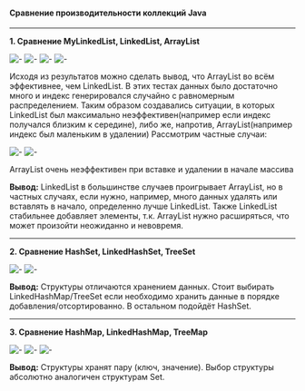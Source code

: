 #### Сравнение производительности коллекций Java
____
__1. Сравнение MyLinkedList, LinkedList, ArrayList__

![-](pictures/1.png)
![-](pictures/2.png)
![-](pictures/3.png)
![-](pictures/4.png)

Исходя из результатов можно сделать вывод, что ArrayList во всём эффективнее, чем LinkedList. В этих тестах данных было достаточно много и индекс генерировался случайно с равномерным распределением. Таким образом создавались ситуации, в которых LinkedList был максимально неэффективен(например если индекс получался близким к середине), либо же, напротив, ArrayList(например индекс был маленьким в удалении)
Рассмотрим частные случаи:

![-](pictures/10.png)
![-](pictures/11.png)

ArrayList очень неэффективен при вставке и удалении в начале массива

__Вывод:__ LinkedList в большинстве случаев проигрывает ArrayList, но в частных случаях, если нужно, например, много данных удалять или вставлять в начало, определенно лучше LinkedList.
Также LinkedList стабильнее добавляет элементы, т.к. ArrayList нужно расширяться, что может произойти неожиданно и невовремя.

____

__2. Сравнение HashSet, LinkedHashSet, TreeSet__

![-](pictures/5.png)
![-](pictures/6.png)

__Вывод:__ Структуры отличаются хранением данных. Стоит выбирать LinkedHashMap/TreeSet если необходимо хранить данные в порядке добавления/отсортированно. В остальном подойдёт HashSet.

____

__3. Сравнение HashMap, LinkedHashMap, TreeMap__

![-](pictures/7.png)
![-](pictures/8.png)
![-](pictures/9.png)

__Вывод:__ Структуры хранят пару (ключ, значение). Выбор структуры абсолютно аналогичен структурам Set.

